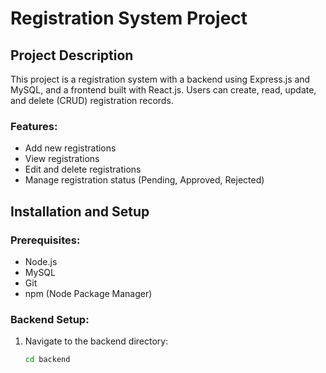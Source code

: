 # Registration System Project

## Project Description

This project is a registration system with a backend using Express.js and MySQL, and a frontend built with React.js. Users can create, read, update, and delete (CRUD) registration records.

### Features:
- Add new registrations
- View registrations
- Edit and delete registrations
- Manage registration status (Pending, Approved, Rejected)

## Installation and Setup

### Prerequisites:
- Node.js
- MySQL
- Git
- npm (Node Package Manager)

### Backend Setup:

1. Navigate to the backend directory:

   ```bash
   cd backend


   
